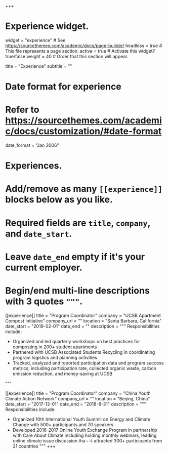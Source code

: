 +++
# Experience widget.
widget = "experience"  # See https://sourcethemes.com/academic/docs/page-builder/
headless = true  # This file represents a page section.
active = true  # Activate this widget? true/false
weight = 40  # Order that this section will appear.

title = "Experience"
subtitle = ""

# Date format for experience
#   Refer to https://sourcethemes.com/academic/docs/customization/#date-format
date_format = "Jan 2006"

# Experiences.
#   Add/remove as many `[[experience]]` blocks below as you like.
#   Required fields are `title`, `company`, and `date_start`.
#   Leave `date_end` empty if it's your current employer.
#   Begin/end multi-line descriptions with 3 quotes `"""`.
[[experience]]
  title = "Program Coordinator"
  company = "UCSB Apartment Compost Initiative"
  company_url = ""
  location = "Santa Barbara, California"
  date_start = "2019-02-01"
  date_end = ""
  description = """
  Responsibilities include:
  
*	Organized and led quarterly workshops on best practices for composting in 200+ student apartments 
*	Partnered with UCSB Associated Students Recycling in coordinating program logistics and planning activities
*	Tracked, analyzed and reported participation data and program success metrics, including participation rate, collected organic waste, carbon emission reduction, and money-saving at UCSB

  """

[[experience]]
  title = "Program Coordinator"
  company = "China Youth Climate Action Network"
  company_url = ""
  location = "Beijing, China"
  date_start = "2017-12-01"
  date_end = "2018-8-31"
  description = """
  Responsibilities include:
  
*	Organized 10th International Youth Summit on Energy and Climate Change with 500+ participants and 70 speakers
*	Developed 2016-2017 Online Youth Exchange Program in partnership with Care About Climate including holding monthly webinars, leading online climate issue discussion tha¬¬t attracted 300+ participants from 21 countries
  """
+++
